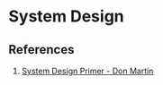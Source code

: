 # System Design

## References
1. [System Design Primer - Don Martin](https://github.com/donnemartin/system-design-primer)